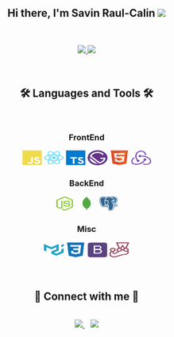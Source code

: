 <br />
<br />

<h2 align='center'>
  Hi there, I'm Savin Raul-Calin <img src="https://media.giphy.com/media/hvRJCLFzcasrR4ia7z/giphy.gif" width="25px">
</h2>

<br />
<br />

<section align="center">
  <a href="https://github.com/webdevraul">
  <img height="180em" src="https://github-readme-stats.vercel.app/api?username=webdevraul&show_icons=true&theme=dark&include_all_commits=true&count_private=true"/>
  <img height="180em" src="https://github-readme-stats.vercel.app/api/top-langs/?username=webdevraul&layout=compact&langs_count=7&theme=dark"/>
  </a>
</section>

<br />
<br />

<section align="center">
  <h2>🛠️ Languages and Tools 🛠️</h2>
  <br />
  <h3>FrontEnd</h3>
  <img alt="Rafa-Js" height="30" width="40" src="https://raw.githubusercontent.com/devicons/devicon/master/icons/javascript/javascript-plain.svg" />
  <img alt="Rafa-React" height="30" width="40" src="https://raw.githubusercontent.com/devicons/devicon/master/icons/react/react-original.svg" />
  <img alt="Rafa-React" height="30" width="40" src="https://raw.githubusercontent.com/devicons/devicon/master/icons/typescript/typescript-original.svg" />
  <img alt="Rafa-React" height="30" width="40" src="https://raw.githubusercontent.com/devicons/devicon/master/icons/gatsby/gatsby-original.svg" />
  <img alt="Rafa-React" height="30" width="40" src="https://raw.githubusercontent.com/devicons/devicon/master/icons/html5/html5-original.svg" />
  <img alt="Rafa-React" height="30" width="40" src="https://raw.githubusercontent.com/devicons/devicon/master/icons/redux/redux-original.svg" />

  <br />

  <h3>BackEnd</h3>
  <img alt="Rafa-Js" height="30" width="40" src="https://raw.githubusercontent.com/devicons/devicon/master/icons/nodejs/nodejs-plain.svg" />
  <img alt="Rafa-Js" height="30" width="40" src="https://raw.githubusercontent.com/devicons/devicon/master/icons/mongodb/mongodb-plain.svg" />
  <img alt="Rafa-Js" height="30" width="40" src="https://raw.githubusercontent.com/devicons/devicon/master/icons/postgresql/postgresql-plain.svg" />

  <br />

  <h3>Misc</h3>
  <img alt="Rafa-Js" height="30" width="40" src="https://raw.githubusercontent.com/devicons/devicon/master/icons/materialui/materialui-plain.svg" />
  <img alt="Rafa-Js" height="30" width="40" src="https://raw.githubusercontent.com/devicons/devicon/master/icons/css3/css3-plain.svg" />
  <img alt="Rafa-Js" height="30" width="40" src="https://raw.githubusercontent.com/devicons/devicon/master/icons/bootstrap/bootstrap-plain.svg" />
  <img alt="Rafa-Js" height="30" width="40" src="https://raw.githubusercontent.com/devicons/devicon/master/icons/jest/jest-plain.svg" />
</section>

  <section align='center'>
    <br />
    <br />
    <h2>🔗 Connect with me 🔗</h2>
    <br />
    <a href = "mailto:webdevraul@gmail.com" style="margin-right: 6px">
      <img src="https://img.shields.io/badge/-Gmail-%23333?style=for-the-badge&logo=gmail&logoColor=white" target="_blank">
    </a>
    <a href="https://www.linkedin.com/in/Savin-Raul-Calin" target="_blank" style="margin-left: 6px">
      <img src="https://img.shields.io/badge/-LinkedIn-%230077B5?style=for-the-badge&logo=linkedin&logoColor=white" target="_blank">
    </a>
  </section>